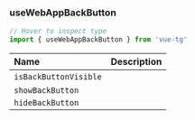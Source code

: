 ### useWebAppBackButton

```ts twoslash
// Hover to inspect type
import { useWebAppBackButton } from 'vue-tg'
```

| Name                  | Description                                                                                         |
| :-------------------- | :-------------------------------------------------------------------------------------------------- |
| `isBackButtonVisible` | <!--@include: @/generated/BackButton-isVisible.md --> <br/> <Badge type="info" text="⚡️ reactive" /> |
| `showBackButton`      | <!--@include: @/generated/BackButton-show.md -->                                                    |
| `hideBackButton`      | <!--@include: @/generated/BackButton-hide.md -->                                                    |
